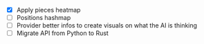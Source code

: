 - [x] Apply pieces heatmap
- [ ] Positions hashmap
- [ ] Provider better infos to create visuals on what the AI is thinking
- [ ] Migrate API from Python to Rust
